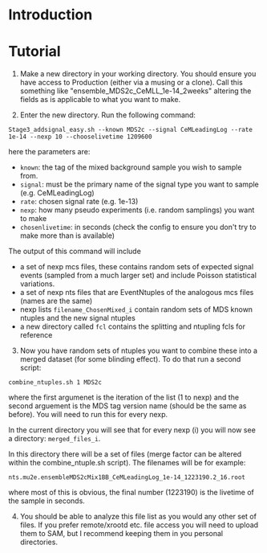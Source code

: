 # Introduction

# Tutorial 

1. Make a new directory in your working directory. You should ensure you have access to Production (either via a musing or a clone). Call this something like "ensemble_MDS2c_CeMLL_1e-14_2weeks" altering the fields as is applicable to what you want to make.

2. Enter the new directory. Run the following command:

```
Stage3_addsignal_easy.sh --known MDS2c --signal CeMLeadingLog --rate 1e-14 --nexp 10 --chooselivetime 1209600
```

here the parameters are:

* ``known``: the tag of the mixed background sample you wish to sample from.
* ``signal``: must be the primary name of the signal type you want to sample (e.g. CeMLeadingLog)
* ``rate``: chosen signal rate (e.g. 1e-13)
* ``nexp``: how many pseudo experiments (i.e. random samplings) you want to make
* ``chosenlivetime``: in seconds (check the config to ensure you don't try to make more than is available)

The output of this command will include

* a set of nexp mcs files, these contains random sets of expected signal events (sampled from a much larger set) and include Poisson statistical variations.
* a set of nexp nts files that are EventNtuples of the analogous mcs files (names are the same)
* nexp lists ``filename_ChosenMixed_i`` contain random sets of MDS known ntuples and the new signal ntuples
* a new directory called ``fcl`` contains the splitting and ntupling fcls for reference

3. Now you have random sets of ntuples you want to combine these into a merged dataset (for some blinding effect). To do that run a second script:

```
combine_ntuples.sh 1 MDS2c
```

where the first argumenet is the iteration of the list (1 to nexp) and the second arguement is the MDS tag version name (should be the same as before). You will need to run this for every nexp.

In the current directory you will see that for every nexp (i) you will now see a directory: ``merged_files_i``.

In this directory there will be a set of files (merge factor can be altered within the combine_ntuple.sh script). The filenames will be for example:

```
nts.mu2e.ensembleMDS2cMix1BB_CeMLeadingLog_1e-14_1223190.2_16.root
```

where most of this is obvious, the final number (1223190) is the livetime of the sample in seconds.

4. You should be able to analyze this file list as you would any other set of files. If you prefer remote/xrootd etc. file access you will need to upload them to SAM, but I recommend keeping them in you personal directories.






